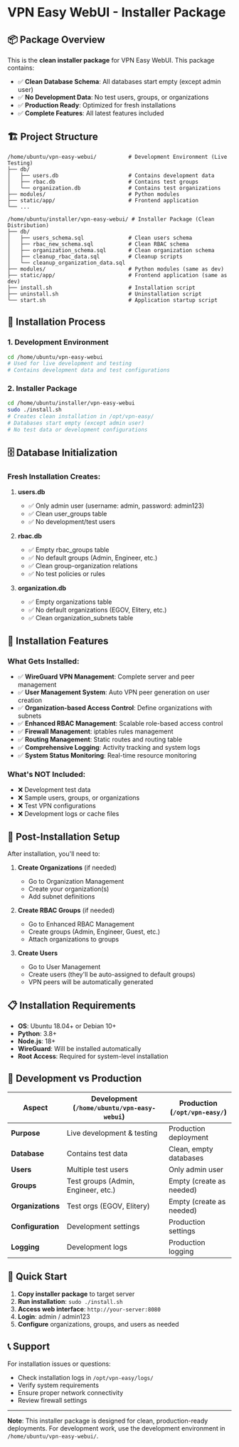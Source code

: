 # VPN Easy WebUI - Installer Package

## 📦 Package Overview

This is the **clean installer package** for VPN Easy WebUI. This package contains:

- ✅ **Clean Database Schema**: All databases start empty (except admin user)
- ✅ **No Development Data**: No test users, groups, or organizations
- ✅ **Production Ready**: Optimized for fresh installations
- ✅ **Complete Features**: All latest features included

## 🏗️ Project Structure

```
/home/ubuntu/vpn-easy-webui/          # Development Environment (Live Testing)
├── db/
│   ├── users.db                      # Contains development data
│   ├── rbac.db                       # Contains test groups
│   └── organization.db               # Contains test organizations
├── modules/                          # Python modules
├── static/app/                       # Frontend application
└── ...

/home/ubuntu/installer/vpn-easy-webui/ # Installer Package (Clean Distribution)
├── db/
│   ├── users_schema.sql              # Clean users schema
│   ├── rbac_new_schema.sql           # Clean RBAC schema  
│   ├── organization_schema.sql       # Clean organization schema
│   ├── cleanup_rbac_data.sql         # Cleanup scripts
│   └── cleanup_organization_data.sql
├── modules/                          # Python modules (same as dev)
├── static/app/                       # Frontend application (same as dev)
├── install.sh                        # Installation script
├── uninstall.sh                      # Uninstallation script
└── start.sh                          # Application startup script
```

## 🚀 Installation Process

### 1. Development Environment
```bash
cd /home/ubuntu/vpn-easy-webui
# Used for live development and testing
# Contains development data and test configurations
```

### 2. Installer Package
```bash
cd /home/ubuntu/installer/vpn-easy-webui
sudo ./install.sh
# Creates clean installation in /opt/vpn-easy/
# Databases start empty (except admin user)
# No test data or development configurations
```

## 🗄️ Database Initialization

### Fresh Installation Creates:

1. **users.db**
   - ✅ Only admin user (username: admin, password: admin123)
   - ✅ Clean user_groups table
   - ✅ No development/test users

2. **rbac.db** 
   - ✅ Empty rbac_groups table
   - ✅ No default groups (Admin, Engineer, etc.)
   - ✅ Clean group-organization relations
   - ✅ No test policies or rules

3. **organization.db**
   - ✅ Empty organizations table
   - ✅ No default organizations (EGOV, Elitery, etc.)
   - ✅ Clean organization_subnets table

## 🎯 Installation Features

### What Gets Installed:
- ✅ **WireGuard VPN Management**: Complete server and peer management
- ✅ **User Management System**: Auto VPN peer generation on user creation
- ✅ **Organization-based Access Control**: Define organizations with subnets
- ✅ **Enhanced RBAC Management**: Scalable role-based access control
- ✅ **Firewall Management**: iptables rules management
- ✅ **Routing Management**: Static routes and routing table
- ✅ **Comprehensive Logging**: Activity tracking and system logs
- ✅ **System Status Monitoring**: Real-time resource monitoring

### What's NOT Included:
- ❌ Development test data
- ❌ Sample users, groups, or organizations
- ❌ Test VPN configurations
- ❌ Development logs or cache files

## 🔧 Post-Installation Setup

After installation, you'll need to:

1. **Create Organizations** (if needed)
   - Go to Organization Management
   - Create your organization(s)
   - Add subnet definitions

2. **Create RBAC Groups** (if needed)
   - Go to Enhanced RBAC Management
   - Create groups (Admin, Engineer, Guest, etc.)
   - Attach organizations to groups

3. **Create Users**
   - Go to User Management
   - Create users (they'll be auto-assigned to default groups)
   - VPN peers will be automatically generated

## 📋 Installation Requirements

- **OS**: Ubuntu 18.04+ or Debian 10+
- **Python**: 3.8+
- **Node.js**: 18+
- **WireGuard**: Will be installed automatically
- **Root Access**: Required for system-level installation

## 🔄 Development vs Production

| Aspect | Development (`/home/ubuntu/vpn-easy-webui`) | Production (`/opt/vpn-easy/`) |
|--------|---------------------------------------------|------------------------------|
| **Purpose** | Live development & testing | Production deployment |
| **Database** | Contains test data | Clean, empty databases |
| **Users** | Multiple test users | Only admin user |
| **Groups** | Test groups (Admin, Engineer, etc.) | Empty (create as needed) |
| **Organizations** | Test orgs (EGOV, Elitery) | Empty (create as needed) |
| **Configuration** | Development settings | Production settings |
| **Logging** | Development logs | Production logging |

## 🚀 Quick Start

1. **Copy installer package** to target server
2. **Run installation**: `sudo ./install.sh`
3. **Access web interface**: `http://your-server:8080`
4. **Login**: admin / admin123
5. **Configure** organizations, groups, and users as needed

## 📞 Support

For installation issues or questions:
- Check installation logs in `/opt/vpn-easy/logs/`
- Verify system requirements
- Ensure proper network connectivity
- Review firewall settings

---

**Note**: This installer package is designed for clean, production-ready deployments. For development work, use the development environment in `/home/ubuntu/vpn-easy-webui/`.